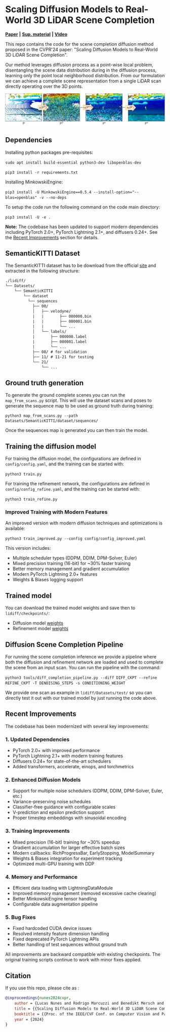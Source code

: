 # Scaling Diffusion Models to Real-World 3D LiDAR Scene Completion

**[Paper](http://www.ipb.uni-bonn.de/pdfs/nunes2024cvpr.pdf)** **|** **[Sup. material](http://www.ipb.uni-bonn.de/pdfs/nunes2024cvpr-supmaterial.pdf)** **|** **[Video](https://www.youtube.com/watch?v=XWu8svlMKUo)**

This repo contains the code for the scene completion diffusion method proposed in the CVPR'24 paper: "Scaling Diffusion Models to Real-World 3D LiDAR Scene Completion".

Our method leverages diffusion process as a point-wise local problem, disentangling the scene data distribution during in the diffusion process, learning only the point local neighborhood distribution. From our formulation we
can achieve a complete scene representation from a single LiDAR scan directly operating over the 3D points.

![](media/diff_steps.png)

## Dependencies

Installing python packages pre-requisites:

`sudo apt install build-essential python3-dev libopenblas-dev`

`pip3 install -r requirements.txt`

Installing MinkowskiEngine:

`pip3 install -U MinkowskiEngine==0.5.4 --install-option="--blas=openblas" -v --no-deps`

To setup the code run the following command on the code main directory:

`pip3 install -U -e .`

**Note:** The codebase has been updated to support modern dependencies including PyTorch 2.0+, PyTorch Lightning 2.1+, and diffusers 0.24+. See the [Recent Improvements](#recent-improvements) section for details.

## SemanticKITTI Dataset

The SemanticKITTI dataset has to be download from the official [site](http://www.semantic-kitti.org/dataset.html#download) and extracted in the following structure:

```
./lidiff/
└── Datasets/
    └── SemanticKITTI
        └── dataset
          └── sequences
            ├── 00/
            │   ├── velodyne/
            |   |       ├── 000000.bin
            |   |       ├── 000001.bin
            |   |       └── ...
            │   └── labels/
            |       ├── 000000.label
            |       ├── 000001.label
            |       └── ...
            ├── 08/ # for validation
            ├── 11/ # 11-21 for testing
            └── 21/
                └── ...
```

## Ground truth generation

To generate the ground complete scenes you can run the `map_from_scans.py` script. This will use the dataset scans and poses to generate the sequence map to be used as ground truth during training:

```
python3 map_from_scans.py --path Datasets/SemanticKITTI/dataset/sequences/
```

Once the sequences map is generated you can then train the model.

## Training the diffusion model

For training the diffusion model, the configurations are defined in `config/config.yaml`, and the training can be started with:

`python3 train.py`

For training the refinement network, the configurations are defined in `config/config_refine.yaml`, and the training can be started with:

`python3 train_refine.py`

### Improved Training with Modern Features

An improved version with modern diffusion techniques and optimizations is available:

`python3 train_improved.py --config config/config_improved.yaml`

This version includes:
- Multiple scheduler types (DDPM, DDIM, DPM-Solver, Euler)
- Mixed precision training (16-bit) for ~30% faster training
- Better memory management and gradient accumulation
- Modern PyTorch Lightning 2.0+ features
- Weights & Biases logging support

## Trained model

You can download the trained model weights and save then to `lidiff/checkpoints/`:

- Diffusion model [weights](https://www.ipb.uni-bonn.de/html/projects/lidiff/diff_net.ckpt)
- Refinement model [weights](https://www.ipb.uni-bonn.de/html/projects/lidiff/refine_net.ckpt)

## Diffusion Scene Completion Pipeline

For running the scene completion inference we provide a pipeline where both the diffusion and refinement network are loaded and used to complete the scene from an input scan. You can run the pipeline with the command:

`python3 tools/diff_completion_pipeline.py --diff DIFF_CKPT --refine REFINE_CKPT -T DENOISING_STEPS -s CONDITIONING_WEIGHT`

We provide one scan as example in `lidiff/Datasets/test/` so you can directly test it out with our trained model by just running the code above.

## Recent Improvements

The codebase has been modernized with several key improvements:

### 1. **Updated Dependencies**
- PyTorch 2.0+ with improved performance
- PyTorch Lightning 2.1+ with modern training features
- Diffusers 0.24+ for state-of-the-art schedulers
- Added transformers, accelerate, einops, and torchmetrics

### 2. **Enhanced Diffusion Models**
- Support for multiple noise schedulers (DDPM, DDIM, DPM-Solver, Euler, etc.)
- Variance-preserving noise schedules
- Classifier-free guidance with configurable scales
- V-prediction and epsilon prediction support
- Proper timestep embeddings with sinusoidal encoding

### 3. **Training Improvements**
- Mixed precision (16-bit) training for ~30% speedup
- Gradient accumulation for larger effective batch sizes
- Modern callbacks: RichProgressBar, EarlyStopping, ModelSummary
- Weights & Biases integration for experiment tracking
- Optimized multi-GPU training with DDP

### 4. **Memory and Performance**
- Efficient data loading with LightningDataModule
- Improved memory management (removed excessive cache clearing)
- Better MinkowskiEngine tensor handling
- Configurable data augmentation pipeline

### 5. **Bug Fixes**
- Fixed hardcoded CUDA device issues
- Resolved intensity feature dimension handling
- Fixed deprecated PyTorch Lightning APIs
- Better handling of test sequences without ground truth

All improvements are backward compatible with existing checkpoints. The original training scripts continue to work with minor fixes applied.

## Citation

If you use this repo, please cite as :

```bibtex
@inproceedings{nunes2024cvpr,
    author = {Lucas Nunes and Rodrigo Marcuzzi and Benedikt Mersch and Jens Behley and Cyrill Stachniss},
    title = {{Scaling Diffusion Models to Real-World 3D LiDAR Scene Completion}},
    booktitle = {{Proc. of the IEEE/CVF Conf. on Computer Vision and Pattern Recognition (CVPR)}},
    year = {2024}
}
